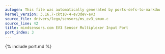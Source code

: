 ```yaml
---
autogen: This file was automatically generated by ports-defs-to-markdown.py
kernel_version: 3.16.7-ckt10-4-ev3dev-ev3
source_file: drivers/lego/sensors/ms_ev3_smux.c
source_line: 42
title: mindsensors.com EV3 Sensor Multiplexer Input Port
port_index: 3
---
```


{% include port.md %}
